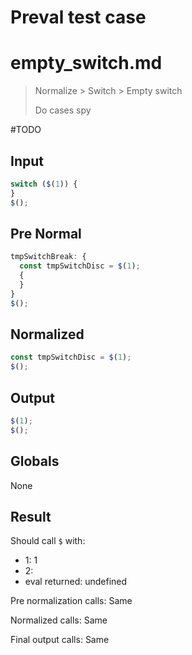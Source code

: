 # Preval test case

# empty_switch.md

> Normalize > Switch > Empty switch
>
> Do cases spy

#TODO

## Input

`````js filename=intro
switch ($(1)) {
}
$();
`````

## Pre Normal

`````js filename=intro
tmpSwitchBreak: {
  const tmpSwitchDisc = $(1);
  {
  }
}
$();
`````

## Normalized

`````js filename=intro
const tmpSwitchDisc = $(1);
$();
`````

## Output

`````js filename=intro
$(1);
$();
`````

## Globals

None

## Result

Should call `$` with:
 - 1: 1
 - 2: 
 - eval returned: undefined

Pre normalization calls: Same

Normalized calls: Same

Final output calls: Same
